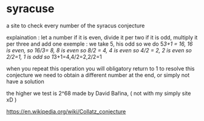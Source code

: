 # syracuse
a site to check every number of the syracus conjecture

explaination :
let a number
if it is even, divide it per two
if it is odd, multiply it per three and add one
exemple : we take 5, his odd so we do 5*3+1 = 16, 16 is even, so 16/3= 8, 8 is even so 8/2 = 4, 4 is even so 4/2 = 2, 2 is even so 2/2=1, 1 is odd so 1*3+1=4,4/2=2,2/2=1


when you repeat this operation you will obligatory return to 1
to resolve this conjecture we need to obtain a different number at the end, or simply not have a solution

the higher we test is 2^68 made by David Bařina, ( not with my simply site xD )


https://en.wikipedia.org/wiki/Collatz_conjecture
